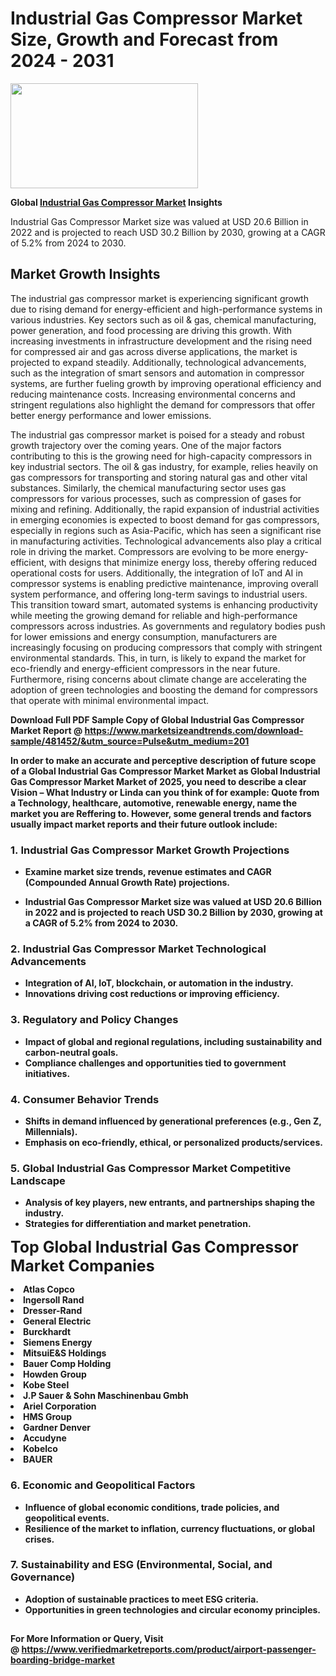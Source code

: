 <H1>Industrial Gas Compressor Market Size, Growth and Forecast from 2024 - 2031</H1><img class="aligncenter size-medium wp-image-584254" src="https://thirdeyenews.in/wp-content/uploads/2024/09/Global-Market-Research-300x168.jpeg" alt="" width="300" height="168" /><p><strong>Global&nbsp;<a href="https://www.marketsizeandtrends.com/download-sample/481452/&amp;utm_source=Pulse&amp;utm_medium=201">Industrial Gas Compressor Market</a> Insights</strong></p><p>Industrial Gas Compressor Market size was valued at USD 20.6 Billion in 2022 and is projected to reach USD 30.2 Billion by 2030, growing at a CAGR of 5.2% from 2024 to 2030.</p><p><h2>Market Growth Insights</h2> <p>The industrial gas compressor market is experiencing significant growth due to rising demand for energy-efficient and high-performance systems in various industries. Key sectors such as oil & gas, chemical manufacturing, power generation, and food processing are driving this growth. With increasing investments in infrastructure development and the rising need for compressed air and gas across diverse applications, the market is projected to expand steadily. Additionally, technological advancements, such as the integration of smart sensors and automation in compressor systems, are further fueling growth by improving operational efficiency and reducing maintenance costs. Increasing environmental concerns and stringent regulations also highlight the demand for compressors that offer better energy performance and lower emissions.</p> <p><strong></strong></p> <p>The industrial gas compressor market is poised for a steady and robust growth trajectory over the coming years. One of the major factors contributing to this is the growing need for high-capacity compressors in key industrial sectors. The oil & gas industry, for example, relies heavily on gas compressors for transporting and storing natural gas and other vital substances. Similarly, the chemical manufacturing sector uses gas compressors for various processes, such as compression of gases for mixing and refining. Additionally, the rapid expansion of industrial activities in emerging economies is expected to boost demand for gas compressors, especially in regions such as Asia-Pacific, which has seen a significant rise in manufacturing activities. Technological advancements also play a critical role in driving the market. Compressors are evolving to be more energy-efficient, with designs that minimize energy loss, thereby offering reduced operational costs for users. Additionally, the integration of IoT and AI in compressor systems is enabling predictive maintenance, improving overall system performance, and offering long-term savings to industrial users. This transition toward smart, automated systems is enhancing productivity while meeting the growing demand for reliable and high-performance compressors across industries. As governments and regulatory bodies push for lower emissions and energy consumption, manufacturers are increasingly focusing on producing compressors that comply with stringent environmental standards. This, in turn, is likely to expand the market for eco-friendly and energy-efficient compressors in the near future. Furthermore, rising concerns about climate change are accelerating the adoption of green technologies and boosting the demand for compressors that operate with minimal environmental impact.</p> <p><strong></p><p><span class=""><strong>Download Full PDF Sample Copy of Global Industrial Gas Compressor Market Report</strong> @ <a href="https://www.marketsizeandtrends.com/download-sample/481452/&amp;utm_source=Pulse&amp;utm_medium=201" target="_blank">https://www.marketsizeandtrends.com/download-sample/481452/&amp;utm_source=Pulse&amp;utm_medium=201</a></span></p><p>In order to make an accurate and perceptive description of future scope of a Global&nbsp;Industrial Gas Compressor Market Market as Global&nbsp;Industrial Gas Compressor Market Market of 2025, you need to describe a clear Vision &ndash; What Industry or Linda can you think of for example: Quote from a Technology, healthcare, automotive, renewable energy, name the market you are Reffering to. However, some general trends and factors usually impact market reports and their future outlook include:</p><h3>1.&nbsp;<strong>Industrial Gas Compressor Market Growth Projections</strong></h3><ul><li>Examine market size trends, revenue estimates and CAGR (Compounded Annual Growth Rate) projections.</li><li><p>Industrial Gas Compressor Market size was valued at USD 20.6 Billion in 2022 and is projected to reach USD 30.2 Billion by 2030, growing at a CAGR of 5.2% from 2024 to 2030.</p></li></ul><h3>2.&nbsp;<strong>Industrial Gas Compressor Market Technological Advancements</strong></h3><ul><li>Integration of AI, IoT, blockchain, or automation in the industry.</li><li>Innovations driving cost reductions or improving efficiency.</li></ul><h3>3.&nbsp;<strong>Regulatory and Policy Changes</strong></h3><ul><li>Impact of global and regional regulations, including sustainability and carbon-neutral goals.</li><li>Compliance challenges and opportunities tied to government initiatives.</li></ul><h3>4.&nbsp;<strong>Consumer Behavior Trends</strong></h3><ul><li>Shifts in demand influenced by generational preferences (e.g., Gen Z, Millennials).</li><li>Emphasis on eco-friendly, ethical, or personalized products/services.</li></ul><h3>5.&nbsp;<strong>Global Industrial Gas Compressor Market Competitive Landscape</strong></h3><ul><li>Analysis of key players, new entrants, and partnerships shaping the industry.</li><li>Strategies for differentiation and market penetration.</li></ul><p data-pm-slice="1 1 []"><span style="color: inherit; font-family: inherit; font-size: 25px;">Top Global Industrial Gas Compressor Market Companies</span></p><div class="" data-test-id=""><p><li>Atlas Copco</li><li> lngersoll Rand</li><li> Dresser-Rand</li><li> General Electric</li><li> Burckhardt</li><li> Siemens Energy</li><li> MitsuiE&S Holdings</li><li> Bauer Comp Holding</li><li> Howden Group</li><li> Kobe Steel</li><li> J.P Sauer & Sohn Maschinenbau Gmbh</li><li> Ariel Corporation</li><li> HMS Group</li><li> Gardner Denver</li><li> Accudyne</li><li> Kobelco</li><li> BAUER</li></p></div><h3>6.&nbsp;<strong>Economic and Geopolitical Factors</strong></h3><ul><li>Influence of global economic conditions, trade policies, and geopolitical events.</li><li>Resilience of the market to inflation, currency fluctuations, or global crises.</li></ul><h3>7.&nbsp;<strong>Sustainability and ESG (Environmental, Social, and Governance)</strong></h3><ul><li>Adoption of sustainable practices to meet ESG criteria.</li><li>Opportunities in green technologies and circular economy principles.</li></ul><h2><strong style="font-size: 14px;">For More Information or Query, Visit @&nbsp;</strong><a style="background-color: #ffffff; font-size: 14px;" href="https://www.marketsizeandtrends.com/report/industrial-gas-compressor-market/" target="_blank">https://www.verifiedmarketreports.com/product/airport-passenger-boarding-bridge-market</a></h2>